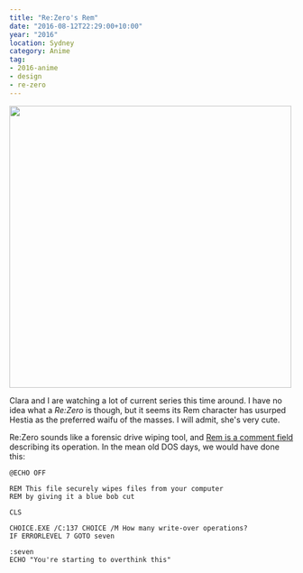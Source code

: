 ```yaml
---
title: "Re:Zero's Rem"
date: "2016-08-12T22:29:00+10:00"
year: "2016"
location: Sydney
category: Anime
tag:
- 2016-anime
- design
- re-zero
---
```

<p><img src="https://rubenerd.com/files/2016/emilia-ram-rem.jpg" srcset="https://rubenerd.com/files/2016/emilia-ram-rem.jpg 1x, https://rubenerd.com/files/2016/emilia-ram-rem@2x.jpg 2x" alt="" style="width:500px" /></p>

Clara and I are watching a lot of current series this time around. I have no idea what a *Re:Zero* is though, but it seems its Rem character has usurped Hestia as the preferred waifu of the masses. I will admit, she's very cute.

Re:Zero sounds like a forensic drive wiping tool, and [Rem is a comment field] describing its operation. In the mean old DOS days, we would have done this:

    @ECHO OFF
    
    REM This file securely wipes files from your computer
    REM by giving it a blue bob cut
    
    CLS

    CHOICE.EXE /C:137 CHOICE /M How many write-over operations?
    IF ERRORLEVEL 7 GOTO seven

    :seven
    ECHO "You're starting to overthink this"

[Rem is a comment field]: https://jpsoft.com/help/rem.htm

